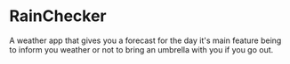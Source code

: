 # RainChecker
A weather app that gives you a forecast for the day it's main feature being to inform you weather or not to bring an umbrella with you if you go out.
